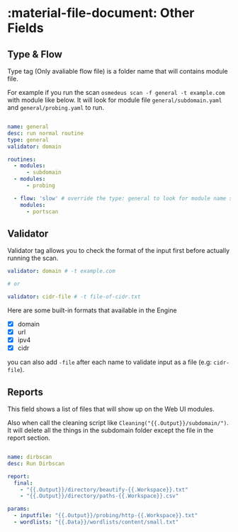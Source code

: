 # :material-file-document: Other Fields

## Type & Flow

Type tag (Only avaliable flow file) is a folder name that will contains module file.

For example if you run the scan `osmedeus scan -f general -t example.com` with module like below. It will look for module file `general/subdomain.yaml` and `general/probing.yaml` to run.

```yaml

name: general
desc: run normal routine
type: general
validator: domain

routines:
  - modules:
      - subdomain
  - modules:
      - probing

  - flow: 'slow' # override the type: general to look for module name slow/portscan.yaml
    modules:
      - portscan
```


## Validator

Validator tag allows you to check the format of the input first before actually running the scan.

```yaml
validator: domain # -t example.com

# or

validator: cidr-file # -t file-of-cidr.txt
```

Here are some built-in formats that available in the Engine

- [x] domain
- [x] url
- [x] ipv4
- [x] cidr

you can also add `-file` after each name to validate input as a file (e.g: `cidr-file`).


## Reports

This field shows a list of files that will show up on the Web UI modules.

 Also when call the cleaning script like `Cleaning("{{.Output}}/subdomain/")`. It will delete all the things in the subdomain folder except the file in the report section.


```yaml

name: dirbscan
desc: Run Dirbscan

report:
  final:
    - "{{.Output}}/directory/beautify-{{.Workspace}}.txt"
    - "{{.Output}}/directory/paths-{{.Workspace}}.csv"

params:
  - inputfile: "{{.Output}}/probing/http-{{.Workspace}}.txt"
  - wordlists: "{{.Data}}/wordlists/content/small.txt"
```